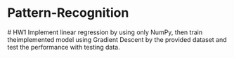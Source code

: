 ﻿# Pattern-Recognition
﻿# HW1
 Implement linear regression by using only NumPy, then train theimplemented model using Gradient Descent by the provided dataset and test the performance with testing data.
